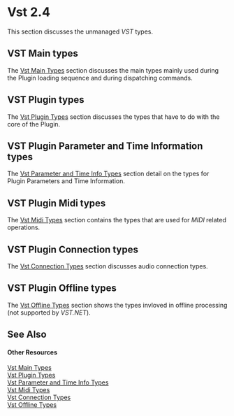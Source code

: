 # Vst 2.4

This section discusses the unmanaged _VST_ types.



## VST Main types

The <a href="15c41efc-a95c-4b32-88ca-4757a512119d">Vst Main Types</a> section discusses the main types mainly used during the Plugin loading sequence and during dispatching commands.



## VST Plugin types

The <a href="157d7456-7408-4191-bb51-b10d84f34c3b">Vst Plugin Types</a> section discusses the types that have to do with the core of the Plugin.



## VST Plugin Parameter and Time Information types

The <a href="1fe46e11-2175-419e-9c3c-2b073c2fa033">Vst Parameter and Time Info Types</a> section detail on the types for Plugin Parameters and Time Information.



## VST Plugin Midi types

The <a href="e39fb19a-8671-4ee3-9cce-94dd9ac55a0e">Vst Midi Types</a> section contains the types that are used for _MIDI_ related operations.



## VST Plugin Connection types

The <a href="b48c995e-c3fc-4f67-b097-6e57869d8fc9">Vst Connection Types</a> section discusses audio connection types.



## VST Plugin Offline types

The <a href="a52645b1-9524-44ea-a849-9c96604bb9e6">Vst Offline Types</a> section shows the types invloved in offline processing (not supported by _VST.NET_).



## See Also


#### Other Resources
<a href="15c41efc-a95c-4b32-88ca-4757a512119d">Vst Main Types</a><br /><a href="157d7456-7408-4191-bb51-b10d84f34c3b">Vst Plugin Types</a><br /><a href="1fe46e11-2175-419e-9c3c-2b073c2fa033">Vst Parameter and Time Info Types</a><br /><a href="e39fb19a-8671-4ee3-9cce-94dd9ac55a0e">Vst Midi Types</a><br /><a href="b48c995e-c3fc-4f67-b097-6e57869d8fc9">Vst Connection Types</a><br /><a href="a52645b1-9524-44ea-a849-9c96604bb9e6">Vst Offline Types</a><br />